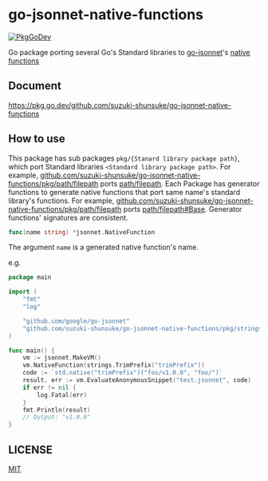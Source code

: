 # go-jsonnet-native-functions

[![PkgGoDev](https://pkg.go.dev/badge/github.com/suzuki-shunsuke/go-jsonnet-native-functions)](https://pkg.go.dev/github.com/suzuki-shunsuke/go-jsonnet-native-functions)

Go package porting several Go's Standard libraries to [go-jsonnet](https://github.com/google/go-jsonnet)'s [native functions](https://pkg.go.dev/github.com/google/go-jsonnet#NativeFunction)

## Document

https://pkg.go.dev/github.com/suzuki-shunsuke/go-jsonnet-native-functions

## How to use

This package has sub packages `pkg/{Stanard library package path}`, which port Standard libraries `<Standard library package path>`.
For example, [github.com/suzuki-shunsuke/go-jsonnet-native-functions/pkg/path/filepath](https://pkg.go.dev/github.com/suzuki-shunsuke/go-jsonnet-native-functions/pkg/path/filepath) ports [path/filepath](https://pkg.go.dev/path/filepath).
Each Package has generator functions to generate native functions that port same name's standard library's functions.
For example, [github.com/suzuki-shunsuke/go-jsonnet-native-functions/pkg/path/filepath](https://pkg.go.dev/github.com/suzuki-shunsuke/go-jsonnet-native-functions/pkg/path/filepath#Base) ports [path/filepath#Base](https://pkg.go.dev/path/filepath#Base).
Generator functions' signatures are consistent.

```go
func(name string) *jsonnet.NativeFunction
```

The argument `name` is a generated native function's name.

e.g.

```go
package main

import (
	"fmt"
	"log"

	"github.com/google/go-jsonnet"
	"github.com/suzuki-shunsuke/go-jsonnet-native-functions/pkg/strings"
)

func main() {
	vm := jsonnet.MakeVM()
	vm.NativeFunction(strings.TrimPrefix("trimPrefix"))
	code := `std.native("trimPrefix")("foo/v1.0.0", "foo/")`
	result, err := vm.EvaluateAnonymousSnippet("test.jsonnet", code)
	if err != nil {
		log.Fatal(err)
	}
	fmt.Println(result)
	// Output: "v1.0.0"
}
```

## LICENSE

[MIT](LICENSE)
